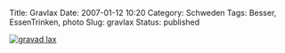 Title: Gravlax
Date: 2007-01-12 10:20
Category: Schweden
Tags: Besser, EssenTrinken, photo
Slug: gravlax
Status: published

[![gravad
lax](/pic/gravlax_s.jpg "gravad lax")](/pic/gravlax_l.jpg)

